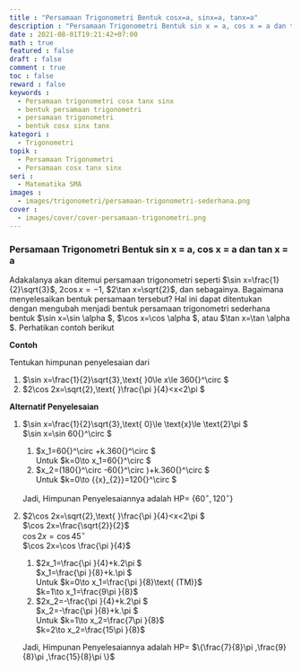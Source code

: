 ```yaml
---
title : "Persamaan Trigonometri Bentuk cosx=a, sinx=a, tanx=a"
description : "Persamaan Trigonometri Bentuk sin x = a, cos x = a dan tan x = a. adakalanya akan ditemui persamaan trigonometri seperti sinx=1/2, dan sebagainya. Bagaimana menyelesaikan bentuk persamaan tersebut? Hal ini dapat ditentukan dengan mengubah menjadi bentuk persamaan trigonometri sederhana bentuk sinx=sin alpha"
date : 2021-08-01T19:21:42+07:00
math : true
featured : false
draft : false
comment : true
toc : false
reward : false
keywords : 
  - Persamaan trigonometri cosx tanx sinx
  - bentuk persamaan trigonometri
  - persamaan trigonometri 
  - bentuk cosx sinx tanx
kategori : 
  - Trigonometri
topik :
  - Persamaan Trigonometri
  - Persamaan cosx tanx sinx
seri : 
  - Matematika SMA
images : 
  - images/trigonometri/persamaan-trigonometri-sederhana.png
cover : 
  - images/cover/cover-persamaan-trigonometri.png
---
```

### Persamaan Trigonometri Bentuk sin x = a, cos x = a dan tan x = a
Adakalanya akan ditemui persamaan trigonometri seperti $\sin x=\frac{1}{2}\sqrt{3}$, $2\cos x=-1$, $2\tan x=\sqrt{2}$, dan sebagainya. Bagaimana menyelesaikan bentuk persamaan tersebut? Hal ini dapat ditentukan dengan mengubah menjadi bentuk persamaan trigonometri sederhana bentuk $\sin x=\sin \alpha $, $\cos x=\cos \alpha $, atau $\tan x=\tan \alpha $. Perhatikan contoh berikut

**Contoh**

Tentukan himpunan penyelesaian dari 
1. $\sin x=\frac{1}{2}\sqrt{3},\text{ }0\le x\le 360{}^\circ $
2. $2\cos 2x=\sqrt{2},\text{ }\frac{\pi }{4}<x<2\pi $

**Alternatif Penyelesaian**

1. $\sin x=\frac{1}{2}\sqrt{3},\text{ 0}\le \text{x}\le \text{2}\pi $
    \
    $\sin x=\sin 60{}^\circ $
    1. $x_1=60{}^\circ +k.360{}^\circ $
      \
      Untuk $k=0\to x_1=60{}^\circ $
    2. $x_2=(180{}^\circ -60{}^\circ )+k.360{}^\circ $
      \
      Untuk $k=0\to {{x}_{2}}=120{}^\circ $

    Jadi, Himpunan Penyelesaiannya adalah HP= $\{60{}^\circ ,120{}^\circ \}$
2. $2\cos 2x=\sqrt{2},\text{ }\frac{\pi }{4}<x<2\pi $
    \
    $\cos 2x=\frac{\sqrt{2}}{2}$
    \
    $\cos 2x=\cos 45{}^\circ$ 
    \
    $\cos 2x=\cos \frac{\pi }{4}$
    1. $2x_1=\frac{\pi }{4}+k.2\pi $
      \
      $x_1=\frac{\pi }{8}+k.\pi $
      \
      Untuk $k=0\to x_1=\frac{\pi }{8}\text{ (TM)}$
      \
      $k=1\to x_1=\frac{9\pi }{8}$
    2.  $2x_2=-\frac{\pi }{4}+k.2\pi $
      \
      $x_2=-\frac{\pi }{8}+k.\pi $
      \
      Untuk $k=1\to x_2=\frac{7\pi }{8}$
      \
      $k=2\to x_2=\frac{15\pi }{8}$
      
    Jadi, Himpunan Penyelesaiannya adalah HP= $\{\frac{7}{8}\pi ,\frac{9}{8}\pi ,\frac{15}{8}\pi \}$
